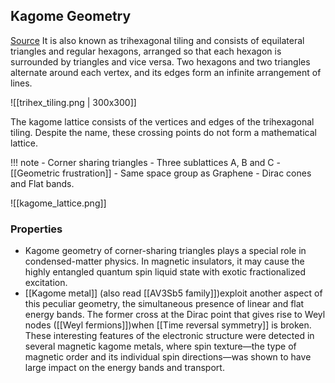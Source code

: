 ## Kagome Geometry 
[Source](https://en.wikipedia.org/wiki/Trihexagonal_tiling)
It is also known as trihexagonal tiling and consists of equilateral triangles and regular hexagons, arranged so that each hexagon is surrounded by triangles and vice versa. Two hexagons and two triangles alternate around each vertex, and its edges form an infinite arrangement of lines.

![[trihex_tiling.png | 300x300]]

The kagome lattice consists of the vertices and edges of the trihexagonal tiling. Despite the name, these crossing points do not form a mathematical lattice.

!!! note
	- Corner sharing triangles 
	- Three sublattices A, B and C 
	- [[Geometric frustration]]
	- Same space group as Graphene
	- Dirac cones and Flat bands. 



![[kagome_lattice.png]]



### Properties 
- Kagome geometry of corner-sharing triangles plays a special role in condensed-matter physics. In magnetic insulators, it may cause the highly entangled quantum spin liquid state with exotic fractionalized excitation. 
- [[Kagome metal]] (also read [[AV3Sb5 family]])exploit another aspect of this peculiar geometry, the simultaneous presence of linear and flat energy bands. The former cross at the Dirac point that gives rise to Weyl nodes ([[Weyl fermions]])when [[Time reversal symmetry]] is broken. These interesting features of the electronic structure were detected in several magnetic kagome metals, where spin texture—the type of magnetic order and its individual spin directions—was shown to have large impact on the energy bands and transport.

